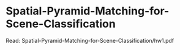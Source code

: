 # Spatial-Pyramid-Matching-for-Scene-Classification

Read:  Spatial-Pyramid-Matching-for-Scene-Classification/hw1.pdf
